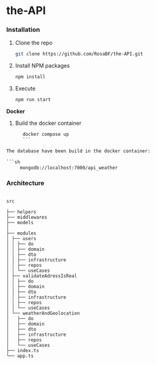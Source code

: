 # the-API

### Installation

1. Clone the repo
   ```sh
   git clone https://github.com/RosaBF/the-API.git
   ```
2. Install NPM packages
   ```sh
   npm install
   ```
3. Execute
   ```sh
   npm run start
   ```

**Docker**

1. Build the docker container

````sh
      docker compose up
      ```

The database have been build in the docker container:

```sh
     mongodb://localhost:7000/api_weather
````

### Architecture

```

src

├── helpers
├── middlewares
├── models
│
├── modules
│ ├── users
│ │ ├── do
│ │ ├── domain
│ │ ├── dto
│ │ ├── infrastructure
│ │ ├── repos
│ │ └── useCases
│ ├── validateAdressIsReal
│ │ ├── do
│ │ ├── domain
│ │ ├── dto
│ │ ├── infrastructure
│ │ ├── repos
│ │ └── useCases
│ └── weatherAndGeolocation
│   ├── do
│   ├── domain
│   ├── dto
│   ├── infrastructure
│   ├── repos
│   └── useCases
├── index.ts
└── app.ts

```
